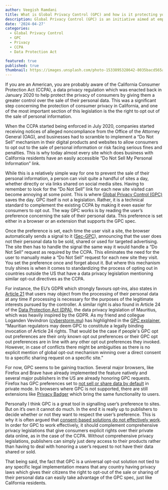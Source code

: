 ```yaml
---
author: Veegish Ramdani
title: What is Global Privacy Control (GPC) and how is it protecting your privacy online.
description: Global Privacy Control (GPC) is an initiative aimed at empowering users to manage their online privacy. But how does it work and what's the story behind it?
date: '2024-04-27'
categories:
  - Global Privacy Control
  - GPC
  - Privacy
  - CCPA
  - Data Protection Act

featured: true
published: true
thumbnail: https://images.unsplash.com/photo-1533895328642-8035bacd565a?q=80&w=2670&auto=format&fit=crop&ixlib=rb-4.0.3&ixid=M3wxMjA3fDB8MHxwaG90by1wYWdlfHx8fGVufDB8fHx8fA%3D%3D
---
```


If you are an American, you are probably aware of the California Consumer Protection Act (CCPA), a data privacy regulation which was enacted back in January 2020 to help protect the privacy of consumers by giving them a greater control over the sale of their personal data. This was a significant step concerning the protection of consumer privacy in California, and one of the most important section of this legislation is the the right to opt out of the sale of personal information.

When the CCPA started being enforced in July 2020, companies started receiving notices of alleged noncompliance from the Office of the Attorney General (OAG), and businesses had to scramble to implement a “Do Not Sell” mechanism in their digital products and websites to allow consumers to opt out to the sale of personal information or risk facing serious fines and penalties. This is why today almost every site which does business with California residents have an easily accessible “Do Not Sell My Personal Information” link.

While this is a relatively simple way for one to prevent the sale of their personal information, a person can visit quite a handful of sites a day, whether directly or via links shared on social media sites. Having to remember to look for the “Do Not Sell” link for each new site visited can become annoying at some point. This is where [Global Privacy Control (GPC)](https://globalprivacycontrol.org/) saves the day. GPC itself is not a legislation. Rather, it is a technical standard to complement the existing CCPA by making it even easier for consumers to opt out. The way GPC works is by reading the user’s preference concerning the sale of their personal data. This preference is set either in a browser or an extension that supports the GPC spec.

Once the preference is set, each time the user visit a site, the browser automatically sends a signal to it ([Sec-GPC](https://developer.mozilla.org/en-US/docs/Web/HTTP/Headers/Sec-GPC)), announcing that the user does not their personal data to be sold, shared or used for targeted advertising. The site then has to handle the signal the same way it would handle a “Do Not Sell” request as required by the CCPA. This eliminates the need for the user to manually make a “Do Not Sell” request for each new site they visit. You set the preference once and forget about it. But where this mechanism truly shines is when it comes to standardizing the process of opting out in countries outside the US that have a data privacy legislation mentioning similar opt-out directives as the CCPA.

For instance, the EU’s GDPR which strongly favours opt-ins, also states in [Article 21](https://gdpr-info.eu/art-21-gdpr/) that users may object from the processing of their personal data at any time if processing is necessary for the purposes of the legitimate interests pursued by the controller. A similar right is also found in Article 24 of the [Data Protection Act (DPA)](https://dataprotection.govmu.org/Documents/DPA_2017_updated.pdf?csf=1&e=0rlrff), the data privacy legislation of Mauritius, which was heavily inspired by the GDPR. As my friend and collegue Loganden Vevindron ([cyberstorm.mu](https://cyberstorm.mu/)) has highlighted in the [GPC explainer](https://github.com/privacycg/gpc-spec/blob/main/explainer.md), “Mauritian regulators may deem GPC to constitute a legally binding invocation of Article 24 rights. That would be the case if people's GPC opt out preferences are their only known opt out preferences or their GPC opt out preferences are in line with any other opt out preferences they invoked. However, in case of conflicts there might be ambiguities as there is no explicit mention of global opt-out mechanism winning over a direct consent to a specific sharing request on a specific site.”

For now, GPC seems to be gaining traction. Several major browsers, like Firefox and Brave have already implemented the feature natively and several major publishers in the US are already honoring GPC requests. Firefox has GPC preferences set to [not sell or share data by default](https://blog.mozilla.org/netpolicy/2023/11/21/global-privacy-control-empowers-individuals-to-limit-privacy-invasive-tracking/) in private mode. In browsers where GPC is not supported, there are still extensions like [Privacy Badger](https://privacybadger.org/) which bring the same functionality to users.

Personally I think GPC is a great tool in signalling user’s preference to sites. But on it’s own it cannot do much. In the end it is really up to publishers to decide whether or not they want to respect the user’s preference. This is why it is often argued that [consent-based solutions do not effectively work](https://hbr.org/2018/09/stop-thinking-about-consent-it-isnt-possible-and-it-isnt-right). In order for GPC to work effectively, it should complement comprehensive privacy legislations that give consumers explicit rights over their private data online, as in the case of the CCPA. Without comprehensive privacy legislations, publishers can simply just deny access to their products rather than having to deal with honoring a user’s request to not have their data shared or sold.

That being said, the fact that GPC is a universal opt-out solution not tied to any specific legal implementation means that any country having privacy laws which gives their citizens the right to opt-out of the sale or sharing of their personal data can easily take advantage of the GPC spec, just like California residents.
